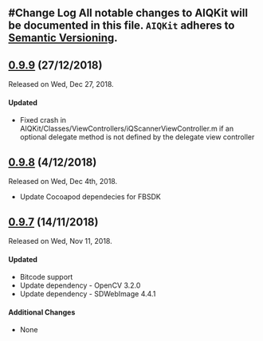 #Change Log
All notable changes to AIQKit will be documented in this file.
`AIQKit` adheres to [Semantic Versioning](http://semver.org/).
--- 
## [0.9.9](https://github.com/aiqtech/aiqkit-ios/releases/tag/0.9.9) (27/12/2018)
Released on Wed, Dec 27, 2018. 

#### Updated
* Fixed crash in AIQKit/Classes/ViewControllers/iQScannerViewController.m if an optional delegate method is not defined by the delegate view controller

## [0.9.8](https://github.com/aiqtech/aiqkit-ios/releases/tag/0.9.8) (4/12/2018)
Released on Wed, Dec 4th, 2018. 
* Update Cocoapod dependecies for FBSDK

## [0.9.7](https://github.com/aiqtech/aiqkit-ios/releases/tag/0.9.7) (14/11/2018)
Released on Wed, Nov 11, 2018. 

#### Updated
* Bitcode support
* Update dependency - OpenCV 3.2.0
* Update dependency - SDWebImage 4.4.1

#### Additional Changes
* None
